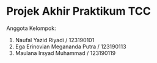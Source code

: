 # Projek Akhir Praktikum TCC
Anggota Kelompok:

1. Naufal Yazid Riyadi / 123190101
2. Ega Erinovian Megananda Putra / 123190113
3. Maulana Irsyad Muhammad / 123190119
